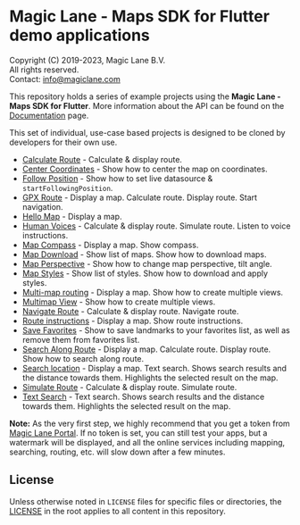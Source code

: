 # Magic Lane - Maps SDK for Flutter demo applications

Copyright (C) 2019-2023, Magic Lane B.V.  
All rights reserved.  
Contact: info@magiclane.com

This repository holds a series of example projects using the **Magic Lane - Maps SDK for Flutter**. More information about the API can be found on the [Documentation](https://developer.magiclane.com/documentation) page.

This set of individual, use-case based projects is designed to be cloned by developers for their own use.

* [Calculate Route](calculate_route) - Calculate & display route.
* [Center Coordinates](center_coordinates) - Show how to center the map on coordinates.
* [Follow Position](follow_position) - Show how to set live datasource & `startFollowingPosition`.
* [GPX Route](gpx_route) - Display a map. Calculate route. Display route. Start navigation.
* [Hello Map](hello_map) - Display a map.
* [Human Voices](human_voices) - Calculate & display route. Simulate route. Listen to voice instructions.
* [Map Compass](map_compass) - Display a map. Show compass.
* [Map Download](map_download) - Show list of maps. Show how to download maps.
* [Map Perspective](map_perspective) - Show how to change map perspective, tilt angle.
* [Map Styles](map_styles) - Show list of styles. Show how to download and apply styles.
* [Multi-map routing](multi_map_routing) - Display a map. Show how to create multiple views.
* [Multimap View](multiview_map) - Show how to create multiple views.
* [Navigate Route](navigate_route) - Calculate & display route. Navigate route.
* [Route instructions](route_instructions) - Display a map. Show route instructions.
* [Save Favorites](save_favorites) - Show to save landmarks to your favorites list, as well as remove them from favorites list.
* [Search Along Route](search_along_route) - Display a map. Calculate route. Display route. Show how to search along route.
* [Search location](search_location) - Display a map. Text search. Shows search results and the distance towards them. Highlights the selected result on the map.
* [Simulate Route](simulate_route) - Calculate & display route. Simulate route.
* [Text Search](text_search) - Text search. Shows search results and the distance towards them. Highlights the selected result on the map.

**Note:** As the very first step, we highly recommend that you get a token from [Magic Lane Portal](https://developer.magiclane.com/api). If no token is set, you can still test your apps, but a watermark will be displayed, and all the online services including mapping, searching, routing, etc. will slow down after a few minutes.

## License

Unless otherwise noted in `LICENSE` files for specific files or directories, the [LICENSE](LICENSE) in the root applies to all content in this repository.
